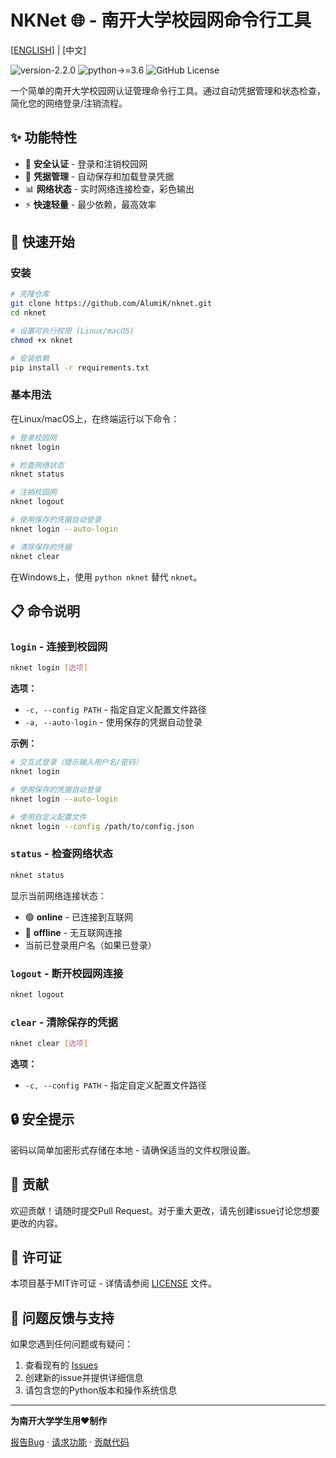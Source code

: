 # NKNet 🌐 - 南开大学校园网命令行工具

[[ENGLISH](README.md)] | [中文]

![version-2.2.0](https://img.shields.io/badge/version-2.2.0-blue)
![python->=3.6](https://img.shields.io/badge/python->=3.6-blue?logo=python&logoColor=white)
![GitHub License](https://img.shields.io/github/license/alumik/nknet)

一个简单的南开大学校园网认证管理命令行工具。通过自动凭据管理和状态检查，简化您的网络登录/注销流程。

## ✨ 功能特性

- 🔐 **安全认证** - 登录和注销校园网
- 💾 **凭据管理** - 自动保存和加载登录凭据
- 📊 **网络状态** - 实时网络连接检查，彩色输出
- ⚡ **快速轻量** - 最少依赖，最高效率

## 🚀 快速开始

### 安装

```bash
# 克隆仓库
git clone https://github.com/AlumiK/nknet.git
cd nknet

# 设置可执行权限 (Linux/macOS)
chmod +x nknet

# 安装依赖
pip install -r requirements.txt
```

### 基本用法

在Linux/macOS上，在终端运行以下命令：

```bash
# 登录校园网
nknet login

# 检查网络状态
nknet status

# 注销校园网
nknet logout

# 使用保存的凭据自动登录
nknet login --auto-login

# 清除保存的凭据
nknet clear
```

在Windows上，使用 `python nknet` 替代 `nknet`。

## 📋 命令说明

### `login` - 连接到校园网

```bash
nknet login [选项]
```

**选项：**
- `-c, --config PATH` - 指定自定义配置文件路径
- `-a, --auto-login` - 使用保存的凭据自动登录

**示例：**
```bash
# 交互式登录（提示输入用户名/密码）
nknet login

# 使用保存的凭据自动登录
nknet login --auto-login

# 使用自定义配置文件
nknet login --config /path/to/config.json
```

### `status` - 检查网络状态

```bash
nknet status
```

显示当前网络连接状态：
- 🟢 **online** - 已连接到互联网
- 🔴 **offline** - 无互联网连接
- 当前已登录用户名（如果已登录）

### `logout` - 断开校园网连接

```bash
nknet logout
```

### `clear` - 清除保存的凭据

```bash
nknet clear [选项]
```

**选项：**
- `-c, --config PATH` - 指定自定义配置文件路径

## 🔒 安全提示

密码以简单加密形式存储在本地 - 请确保适当的文件权限设置。

## 🤝 贡献

欢迎贡献！请随时提交Pull Request。对于重大更改，请先创建issue讨论您想要更改的内容。

## 📝 许可证

本项目基于MIT许可证 - 详情请参阅 [LICENSE](LICENSE.md) 文件。

## 🐛 问题反馈与支持

如果您遇到任何问题或有疑问：

1. 查看现有的 [Issues](https://github.com/yourusername/nknet/issues)
2. 创建新的issue并提供详细信息
3. 请包含您的Python版本和操作系统信息

---

**为南开大学学生用❤️制作**

[报告Bug](https://github.com/AlumiK/nknet/issues) · [请求功能](https://github.com/AlumiK/nknet/issues) · [贡献代码](https://github.com/AlumiK/nknet/pulls)